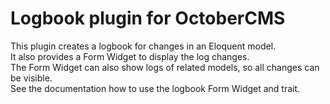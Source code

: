 Logbook plugin for OctoberCMS
=

This plugin creates a logbook for changes in an Eloquent model.<br/>
It also provides a Form Widget to display the log changes. <br/>
The Form Widget can also show logs of related models, so all changes can be visible. <br/>
See the documentation how to use the logbook Form Widget and trait.